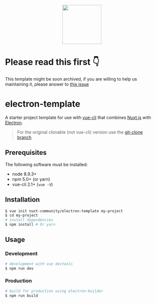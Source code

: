 <p align="center">
    <img width="128" src="https://raw.githubusercontent.com/nuxt-community/electron-template/master/template/static/icon.png">
</p>

# Please read this first 👇

This template might be soon archived, if you are willing to help us maintaining it, please answer to [this issue](https://github.com/nuxt-community/electron-template/issues/41)


# electron-template

A starter project template for use with [vue-cli](https://github.com/vuejs/vue-cli) that combines [Nuxt.js](https://github.com/nuxt/nuxt.js) with [Electron](https://electronjs.org/).

> For the original clonable (not vue-cli) version use the [git-clone branch](https://github.com/nuxt-community/electron-template/tree/git-clone).

## Prerequisites

The following software must be installed:
* node 8.9.3+
* npm 5.0+ (or yarn)
* vue-cli 2.1+ (`vue -V`)

## Installation

``` bash
$ vue init nuxt-community/electron-template my-project  
$ cd my-project
# install dependencies
$ npm install # Or yarn
```

## Usage

### Development

``` bash
# development with vue devtools
$ npm run dev
```

### Production

``` bash
# build for production using electron-builder
$ npm run build
```
